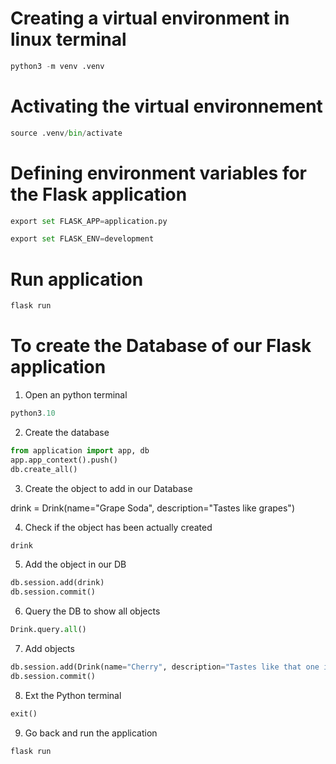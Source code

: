 # Creating a virtual environment in linux terminal

```python
python3 -m venv .venv
```

# Activating the virtual environnement

```python
source .venv/bin/activate
```

# Defining environment variables for the Flask application  

```python
export set FLASK_APP=application.py
```

```python
export set FLASK_ENV=development
```

# Run application

```python
flask run
```

# To create the Database of our Flask application

1. Open an python terminal

```python
python3.10
```

2. Create the database

```python
from application import app, db
app.app_context().push()
db.create_all()
```

3. Create the object to add in our Database

drink = Drink(name="Grape Soda", description="Tastes like grapes")

4. Check if the object has been actually created

```python
drink
```

5. Add the object in our DB

```python
db.session.add(drink)
db.session.commit()
```

6. Query the DB to show all objects

```python
Drink.query.all()
```

7. Add objects

```python
db.session.add(Drink(name="Cherry", description="Tastes like that one ice cream"))
db.session.commit()
```

8. Ext the Python terminal

```python
exit()
```

9. Go back and run the application

```python
flask run
```
